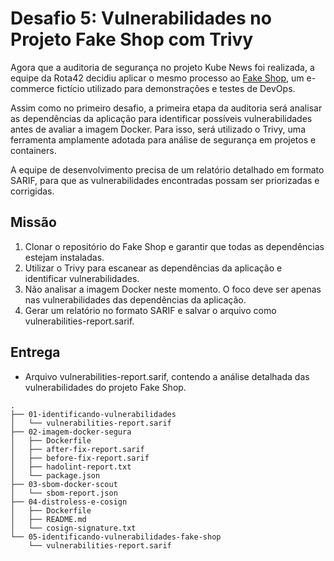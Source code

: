 # Desafio 5: Vulnerabilidades no Projeto Fake Shop com Trivy

Agora que a auditoria de segurança no projeto Kube News foi realizada, a equipe da Rota42 decidiu aplicar o mesmo processo ao [Fake Shop](https://github.com/KubeDev/fake-shop), um e-commerce fictício utilizado para demonstrações e testes de DevOps.

Assim como no primeiro desafio, a primeira etapa da auditoria será analisar as dependências da aplicação para identificar possíveis vulnerabilidades antes de avaliar a imagem Docker. Para isso, será utilizado o Trivy, uma ferramenta amplamente adotada para análise de segurança em projetos e containers.

A equipe de desenvolvimento precisa de um relatório detalhado em formato SARIF, para que as vulnerabilidades encontradas possam ser priorizadas e corrigidas.

## Missão
1. Clonar o repositório do Fake Shop e garantir que todas as dependências estejam instaladas.
2. Utilizar o Trivy para escanear as dependências da aplicação e identificar vulnerabilidades.
3. Não analisar a imagem Docker neste momento. O foco deve ser apenas nas vulnerabilidades das dependências da aplicação.
4. Gerar um relatório no formato SARIF e salvar o arquivo como vulnerabilities-report.sarif.

## Entrega
- Arquivo vulnerabilities-report.sarif, contendo a análise detalhada das vulnerabilidades do projeto Fake Shop.

```text
.
├── 01-identificando-vulnerabilidades
│   └── vulnerabilities-report.sarif
├── 02-imagem-docker-segura
│   ├── Dockerfile
│   ├── after-fix-report.sarif
│   ├── before-fix-report.sarif
│   ├── hadolint-report.txt
│   └── package.json
├── 03-sbom-docker-scout
│   └── sbom-report.json
├── 04-distroless-e-cosign
│   ├── Dockerfile
│   ├── README.md
│   └── cosign-signature.txt
└── 05-identificando-vulnerabilidades-fake-shop
    └── vulnerabilities-report.sarif
```